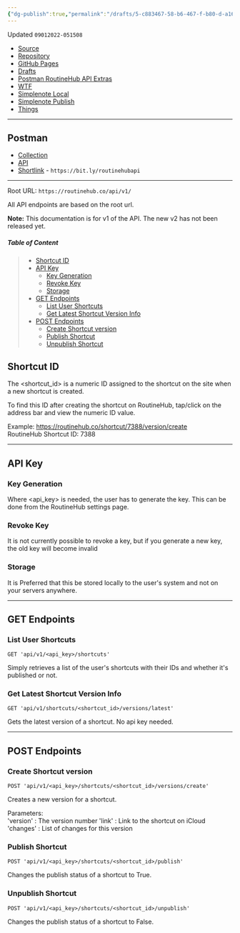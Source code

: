 ```yaml
---
{"dg-publish":true,"permalink":"/drafts/5-c883467-58-b6-467-f-b80-d-a160-e831-a684/","dgHomeLink":true,"dgPassFrontmatter":false}
---
```


Updated `09012022-051508`

- [Source](https://github.com/mvan231/RoutineHubDocs)
- [Repository](https://github.com/extratone/RoutineHub-API) 
- [GitHub Pages](https://extratone.github.io/RoutineHub-API)
- [Drafts](drafts://open?uuid=CAABBB06-186C-437D-BC30-65844BDBEC2B)
- [Postman RoutineHub API Extras](drafts://open?uuid=D31D4D49-84B2-4947-A805-BDC2860225E9)
- [WTF](https://davidblue.wtf/drafts/CAABBB06-186C-437D-BC30-65844BDBEC2B.html)
- [Simplenote Local](simplenote://note/facee92801ad4d3ba1f08274704d5b9b)
- [Simplenote Publish](http://simp.ly/publish/WtGVj4)
- [Things](things:///show?id=J5xRkUw3kPJFjYkKZjq5vf)

---

## Postman

- [Collection](https://documenter.getpostman.com/view/15808119/VUxPu7SH)
- [API](https://www.postman.com/extratone/workspace/extranet/api/a249de6e-4c37-47a0-b006-b21adc3fb5da)
- [Shortlink](https://bit.ly/routinehubapi) - `https://bit.ly/routinehubapi`

---

Root URL: `https://routinehub.co/api/v1/`

All API endpoints are based on the root url. 

**Note:** This documentation is for v1 of the API. The new v2 has not been released yet. 

##### Table of Content

> * [Shortcut ID](#shortcut-id)
> * [API Key](#api-key)<br>
>   * [Key Generation](#key-generation)<br>
>   * [Revoke Key](#revoke-key)<br>
>   * [Storage](#storage)<br>
> * [GET Endpoints](#get-endpoints)<br>
>   * [List User Shortcuts](#list-user-shortcuts)<br>
>   * [Get Latest Shortcut Version Info](#get-latest-shortcut-version)<br>
> * [POST Endpoints](#post-endpoints)<br>
>   * [Create Shortcut version](#create-shortcut-version)<br>
>   * [Publish Shortcut](#publish-shortcut)<br>
>   * [Unpublish Shortcut](#unpublish-shortcut)<br>

## Shortcut ID
The <shortcut_id> is a numeric ID assigned to the shortcut on the site when a new shortcut is created.

To find this ID after creating the shortcut on RoutineHub, tap/click on the address bar and view the numeric ID value.

Example: https://routinehub.co/shortcut/7388/version/create<br>
RoutineHub Shortcut ID: 7388

-----
## API Key

### Key Generation
Where <api_key> is needed, the user has to generate the key. This can be done from the RoutineHub settings page. 

### Revoke Key
It is not currently possible to revoke a key, but if you generate a new key, the old key will become invalid 

### Storage
It is Preferred that this be stored locally to the user's system and not on your servers anywhere.

----
## GET Endpoints

### List User Shortcuts
`GET 'api/v1/<api_key>/shortcuts'`

Simply retrieves a list of the user's shortcuts with their IDs and whether it's published or not.

### Get Latest Shortcut Version Info
`GET 'api/v1/shortcuts/<shortcut_id>/versions/latest'`

Gets the latest version of a shortcut. No api key needed.

-----
## POST Endpoints

### Create Shortcut version
`POST 'api/v1/<api_key>/shortcuts/<shortcut_id>/versions/create'`

Creates a new version for a shortcut. 

Parameters:<br>
'version' : The version number
'link' : Link to the shortcut on iCloud
'changes' : List of changes for this version

### Publish Shortcut
`POST 'api/v1/<api_key>/shortcuts/<shortcut_id>/publish'`

Changes the publish status of a shortcut to True.

### Unpublish Shortcut
`POST 'api/v1/<api_key>/shortcuts/<shortcut_id>/unpublish'`

Changes the publish status of a shortcut to False.

